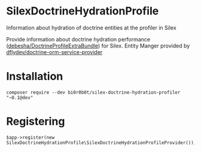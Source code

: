 # SilexDoctrineHydrationProfile
Information about hydration of doctrine entities at the profiler in Silex

Provide information about doctrine hydration performance ([debesha/DoctrineProfileExtraBundle](https://github.com/debesha/DoctrineProfileExtraBundle)) for Silex.
Entity Manger provided by [dflydev/doctrine-orm-service-provider](https://github.com/dflydev/dflydev-doctrine-orm-service-provider)

# Installation

    composer require --dev bi0r0b0t/silex-doctrine-hydration-profiler "~0.1@dev"
    
# Registering
  
    $app->register(new SilexDoctrineHydrationProfile\SilexDoctrineHydrationProfileProvider());